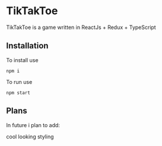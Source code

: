# TikTakToe

TikTakToe is a game written in ReactJs + Redux + TypeScript

## Installation

To install use

```
npm i
```

To run use
```
npm start
```

## Plans
In future i plan to add:

cool looking styling